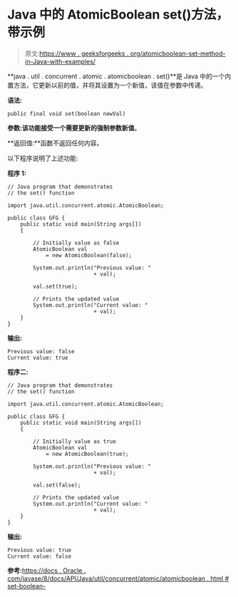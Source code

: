 # Java 中的 AtomicBoolean set()方法，带示例

> 原文:[https://www . geeksforgeeks . org/atomicboolean-set-method-in-Java-with-examples/](https://www.geeksforgeeks.org/atomicboolean-set-method-in-java-with-examples/)

**java . util . concurrent . atomic . atomicboolean . set()**是 Java 中的一个内置方法，它更新以前的值，并将其设置为一个新值，该值在参数中传递。

**语法:**

```
public final void set(boolean newVal)

```

**参数:**该功能接受一个需要更新的强制参数**新值**。

**返回值:**函数不返回任何内容。

以下程序说明了上述功能:

**程序 1:**

```
// Java program that demonstrates
// the set() function

import java.util.concurrent.atomic.AtomicBoolean;

public class GFG {
    public static void main(String args[])
    {

        // Initially value as false
        AtomicBoolean val
            = new AtomicBoolean(false);

        System.out.println("Previous value: "
                           + val);

        val.set(true);

        // Prints the updated value
        System.out.println("Current value: "
                           + val);
    }
}
```

**输出:**

```
Previous value: false
Current value: true

```

**程序二:**

```
// Java program that demonstrates
// the set() function

import java.util.concurrent.atomic.AtomicBoolean;

public class GFG {
    public static void main(String args[])
    {

        // Initially value as true
        AtomicBoolean val
            = new AtomicBoolean(true);

        System.out.println("Previous value: "
                           + val);

        val.set(false);

        // Prints the updated value
        System.out.println("Current value: "
                           + val);
    }
}
```

**输出:**

```
Previous value: true
Current value: false

```

**参考:**[https://docs . Oracle . com/javase/8/docs/API/Java/util/concurrent/atomic/atomicboolean . html # set-boolean-](https://docs.oracle.com/javase/8/docs/api/java/util/concurrent/atomic/AtomicBoolean.html#set-boolean-)